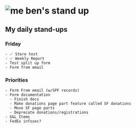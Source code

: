 # ![me](https://avatars2.githubusercontent.com/u/5232044?s=50&v=4) ben's stand up

## My daily stand-ups
    
### Friday
    
    - ✅ Store test
    - ✅ Weekly Report
    - Test split up form
    - Form from email
    

### Priorities 
   
    - Form From email (w/SPF records)
    - Form documentation
      - Finish docs
      - Make donations page part feature called SF donations
      - Move SF page parts
      - Deprecate donations/registrations
    - G&L Items
    - FedEx infosec?
      
